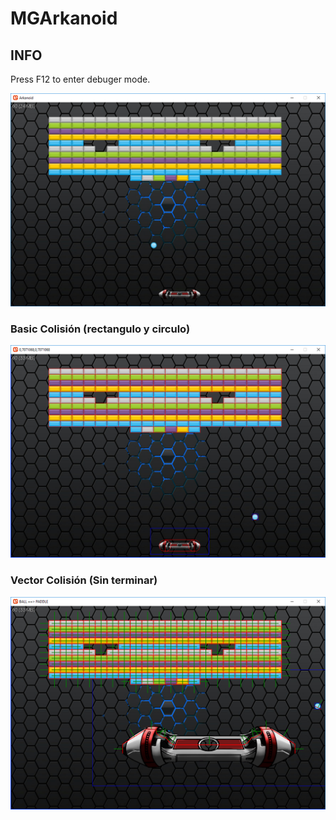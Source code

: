 # MGArkanoid

## INFO
Press F12 to enter debuger mode.

![](/Doc/arkanoid.png)


### Basic Colisión (rectangulo y circulo)
![](/Doc/basic_colision.png)

### Vector Colisión (Sin terminar)
![](/Doc/vector_colision.png)